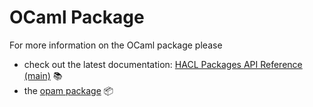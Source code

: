 # OCaml Package

For more information on the OCaml package please
* check out the latest documentation: [HACL Packages API Reference (main)](../ocaml/main/index.html) 📚
* the [opam package](https://opam.ocaml.org/packages/hacl-star/) 📦 

